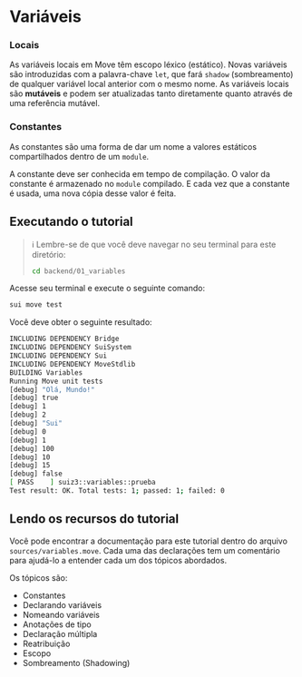 # Variáveis

### Locais
As variáveis locais em Move têm escopo léxico (estático). Novas variáveis são introduzidas com a palavra-chave `let`, que fará `shadow` (sombreamento) de qualquer variável local anterior com o mesmo nome. As variáveis locais são **mutáveis** e podem ser atualizadas tanto diretamente quanto através de uma referência mutável.


### Constantes
As constantes são uma forma de dar um nome a valores estáticos compartilhados dentro de um `module`.

A constante deve ser conhecida em tempo de compilação. O valor da constante é armazenado no `module` compilado. E cada vez que a constante é usada, uma nova cópia desse valor é feita.

## Executando o tutorial

> :information_source: Lembre-se de que você deve navegar no seu terminal para este diretório:
>```sh
>cd backend/01_variables
>```

Acesse seu terminal e execute o seguinte comando:

```sh
sui move test
```

Você deve obter o seguinte resultado:
```sh
INCLUDING DEPENDENCY Bridge
INCLUDING DEPENDENCY SuiSystem
INCLUDING DEPENDENCY Sui
INCLUDING DEPENDENCY MoveStdlib
BUILDING Variables
Running Move unit tests
[debug] "Olá, Mundo!"
[debug] true
[debug] 1
[debug] 2
[debug] "Sui"
[debug] 0
[debug] 1
[debug] 100
[debug] 10
[debug] 15
[debug] false
[ PASS    ] suiz3::variables::prueba
Test result: OK. Total tests: 1; passed: 1; failed: 0
```

## Lendo os recursos do tutorial

Você pode encontrar a documentação para este tutorial dentro do arquivo `sources/variables.move`. Cada uma das declarações tem um comentário para ajudá-lo a entender cada um dos tópicos abordados.

Os tópicos são:
* Constantes
* Declarando variáveis
* Nomeando variáveis
* Anotações de tipo
* Declaração múltipla
* Reatribuição
* Escopo
* Sombreamento (Shadowing)
